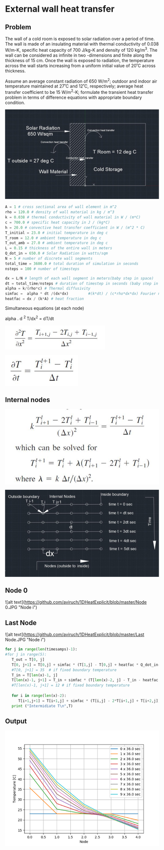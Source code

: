 # External wall heat transfer

## Problem
The wall of a cold room is exposed to solar radiation over a period of time. The wall is made of an insulating material with thermal conductivity of 0.038 W/m-K, specific heat capacity of 700 J/kg-K and density of 120 kg/m<sup>3</sup>. The wall can be considered as infinite in two -dimensions and finite along the thickness of 15 cm. Once the wall is exposed to radiation, the temperature across the wall starts increasing from a uniform initial value of 20˚C across thickness. 

Assume an average constant radiation of 650 W/m<sup>2</sup>; outdoor and indoor air temperature maintained at 27˚C and 12˚C, respectively; average heat transfer coefficient to be 15 W/m<sup>2</sup>-K; formulate the transient heat transfer problem in terms of difference equations with appropriate boundary condition. 

![alt text](https://github.com/aviruch/1DHeatExplicit/blob/master/problem1.JPG "Node i")

```python
A = 1 # cross sectional area of wall element in m^2
rho = 120.0 # density of wall material in kg / m^3
k = 0.038 # thermal conductivity of wall material in W / (m*C)
c = 700.0 # specific heat capacity in J / (kg*C)
h = 20.0 # convective heat transfer coefficient in W / (m^2 * C)
T_initial = 23.0 # initial temperature in deg c
T_room = 12.0 # ambient temperature in deg c
T_out_amb = 27.0 # ambient temperature in deg c
L = 0.15 # thickness of the entire wall in meters
Q_dot_in = 650.0 # Solar Radiation in watts/sqm
N = 5 # number of discrete wall segments
total_time = 3600.0 # total duration of simulation in seconds
nsteps = 100 # number of timesteps
```


```python
dx = L/N # length of each wall segment in meters(baby step in space)
dt = total_time/nsteps # duration of timestep in seconds (baby step in time)
alpha = k/(rho*c) # Thermal diffusivity
simfac =  alpha * dt /(dx*dx)         #(k*dt) / (c*rho*dx*dx) Fourier number 
heatfac = dx / (k*A) # heat fraction
```

Simultaneous equations (at each node)

```math

```
 alpha . d <sup>2 </sup>T/dx<sup>2</sup> = dT/dt 
 


![alt text](https://github.com/aviruch/1DHeatExplicit/blob/master/1.JPG "Node i")

![alt text](https://github.com/aviruch/1DHeatExplicit/blob/master/2.JPG "Node i")

## Internal nodes 
![alt text](https://github.com/aviruch/1DHeatExplicit/blob/master/3.JPG "Node i")

 ![alt text](https://github.com/aviruch/1DHeatExplicit/blob/master/nodes.JPG "Node i")
 
 ## Node 0 
 
![alt text](https://github.com/aviruch/1DHeatExplicit/blob/master/Node 0.JPG "Node i")

## Last Node
![alt text](https://github.com/aviruch/1DHeatExplicit/blob/master/Last Node.JPG "Node i")
```python
for j in range(len(timesamps)-1):
#for j in range(5):
   T_out = T[0, j]   
   T[0, j+1] = T[0,j] + simfac * (T[1,j] - T[0,j] + heatfac * Q_dot_in- heatfac * h * A * (T_out - T_out_amb))
   #T[0, j+1] = 35  # if fixed boundary temperature
   T_in = T[len(x)-1, j]   
   T[len(x)-1, j+1] = T_in + simfac * (T[len(x)-2, j] - T_in - heatfac * h * A * (T_in - T_room))
   #T[len(x)-1, j+1] = 12 # if fixed boundary temperature
   
   for i in range(len(x)-2):
      T[i+1,j+1] = T[i+1,j] + simfac * (T[i,j] - 2*T[i+1,j] + T[i+2,j])
   print ("Intermidiate T\n",T)   

```

## Output 
![alt text](https://github.com/aviruch/1DHeatExplicit/blob/master/Figure_1.png "Node i")

